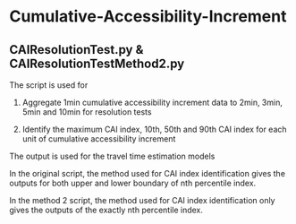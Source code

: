 # Cumulative-Accessibility-Increment

## CAIResolutionTest.py & CAIResolutionTestMethod2.py

The script is used for

1. Aggregate 1min cumulative accessibility increment data to 2min, 3min, 5min and 10min for resolution tests

2. Identify the maximum CAI index, 10th, 50th and 90th CAI index for each unit of cumulative accessibility increment

The output is used for the travel time estimation models

In the original script, the method used for CAI index identification gives the outputs for both upper and lower boundary of nth percentile index.

In the method 2 script, the method used for CAI index identification only gives the outputs of the exactly nth percentile index.
